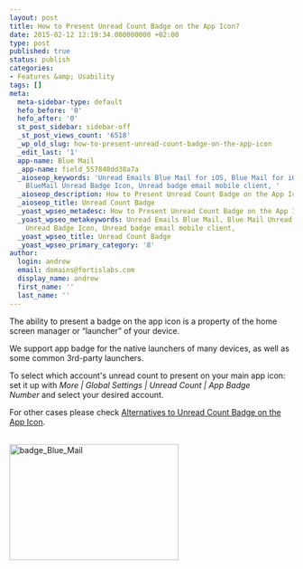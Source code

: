 ```yaml
---
layout: post
title: How to Present Unread Count Badge on the App Icon?
date: 2015-02-12 12:19:34.000000000 +02:00
type: post
published: true
status: publish
categories:
- Features &amp; Usability
tags: []
meta:
  meta-sidebar-type: default
  hefo_before: '0'
  hefo_after: '0'
  st_post_sidebar: sidebar-off
  _st_post_views_count: '6518'
  _wp_old_slug: how-to-present-unread-count-badge-on-the-app-icon
  _edit_last: '1'
  app-name: Blue Mail
  _app-name: field_557848dd38a7a
  _aioseop_keywords: 'Unread Emails Blue Mail for iOS, Blue Mail for iOS Unread badge,
    BlueMail Unread Badge Icon, Unread badge email mobile client, '
  _aioseop_description: How to Present Unread Count Badge on the App Icon?
  _aioseop_title: Unread Count Badge
  _yoast_wpseo_metadesc: How to Present Unread Count Badge on the App Icon?
  _yoast_wpseo_metakeywords: Unread Emails Blue Mail, Blue Mail Unread badge, BlueMail
    Unread Badge Icon, Unread badge email mobile client,
  _yoast_wpseo_title: Unread Count Badge
  _yoast_wpseo_primary_category: '8'
author:
  login: andrew
  email: domains@fortislabs.com
  display_name: andrew
  first_name: ''
  last_name: ''
---
```

<p>The ability to present a badge on the app icon is a property of the home screen manager or “launcher” of your device.</p>
<p>We support app badge for the native launchers of many devices, as well as some common 3rd-party launchers.</p>
<p>To select which account's unread count to present on your main app icon: set it up with <span class="s1"><i>More | Global Settings | Unread Count | </i><em>App Badge Number</em> and select your desired </span>account.</p>
<p>For other cases please check <a title="Alternatives to Unread Count Badge on the App Icon" href="/alternatives-unread-count-badge/">Alternatives to Unread Count Badge on the App Icon</a>.<br />
<a href="//bluemail.help/wp-content/uploads/sites/37/2015/02/badge_Type_Mail.jpg"><br />
</a></p>
<p><img class="aligncenter wp-image-3620 size-full" src="{{ site.baseurl }}/assets/badge_Blue_Mail.jpg" alt="badge_Blue_Mail" width="300" height="205" /></p>
<p>&nbsp;</p>
